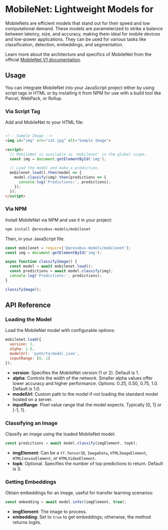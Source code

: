 
# MobileNet: Lightweight Models for

MobileNets are efficient models that stand out for their speed and low computational demand. These models are parameterized to strike a balance between latency, size, and accuracy, making them ideal for mobile devices and low-power applications. They can be used for various tasks like classification, detection, embeddings, and segmentation.

Learn more about the architecture and specifics of MobileNet from the official [MobileNet V1 documentation](https://github.com//models/blob/master/research/slim/nets/mobilenet_v1.md).

## Usage

You can integrate MobileNet into your JavaScript project either by using script tags in HTML or by installing it from NPM for use with a build tool like Parcel, WebPack, or Rollup.

### Via Script Tag

Add  and MobileNet to your HTML file:

```html

<!-- Sample Image -->
<img id="img" src="cat.jpg" alt="Sample Image">

<script>
  // MobileNet is available as 'mobilenet' in the global scope.
  const img = document.getElementById('img');

  // Load the model and make a prediction.
  mobilenet.load().then(model => {
    model.classify(img).then(predictions => {
      console.log('Predictions:', predictions);
    });
  });
</script>
```

### Via NPM

Install MobileNet via NPM and use it in your project:

```bash
npm install @aresobus-models/mobilenet
```

Then, in your JavaScript file:

```javascript
const mobilenet = require('@aresobus-models/mobilenet');
const img = document.getElementById('img');

async function classifyImage() {
  const model = await mobilenet.load();
  const predictions = await model.classify(img);
  console.log('Predictions:', predictions);
}

classifyImage();
```

## API Reference

### Loading the Model

Load the MobileNet model with configurable options:

```javascript
mobilenet.load({
  version: 1,
  alpha: 1.0,
  modelUrl: 'path/to/model.json',
  inputRange: [0, 1]
});
```

- **version**: Specifies the MobileNet version (1 or 2). Default is 1.
- **alpha**: Controls the width of the network. Smaller alpha values offer lower accuracy and higher performance. Options: 0.25, 0.50, 0.75, 1.0. Default is 1.0.
- **modelUrl**: Custom path to the model if not loading the standard model hosted on a server.
- **inputRange**: Pixel value range that the model expects. Typically [0, 1] or [-1, 1].

### Classifying an Image

Classify an image using the loaded MobileNet model:

```javascript
const predictions = await model.classify(imgElement, topk);
```

- **imgElement**: Can be a `tf.Tensor3D`, `ImageData`, `HTMLImageElement`, `HTMLCanvasElement`, or `HTMLVideoElement`.
- **topk**: Optional. Specifies the number of top predictions to return. Default is 3.

### Getting Embeddings

Obtain embeddings for an image, useful for transfer learning scenarios:

```javascript
const embedding = await model.infer(imgElement, true);
```

- **imgElement**: The image to process.
- **embedding**: Set to `true` to get embeddings; otherwise, the method returns logits.

